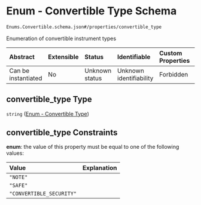 # Enum - Convertible Type Schema

```txt
Enums.Convertible.schema.json#/properties/convertible_type
```

Enumeration of convertible instrument types

| Abstract            | Extensible | Status         | Identifiable            | Custom Properties | Additional Properties | Access Restrictions | Defined In                                                                            |
| :------------------ | :--------- | :------------- | :---------------------- | :---------------- | :-------------------- | :------------------ | :------------------------------------------------------------------------------------ |
| Can be instantiated | No         | Unknown status | Unknown identifiability | Forbidden         | Allowed               | none                | [Convertible.schema.json*](../objects/Convertible.schema.json "open original schema") |

## convertible_type Type

`string` ([Enum - Convertible Type](convertible-1-properties-enum---convertible-type.md))

## convertible_type Constraints

**enum**: the value of this property must be equal to one of the following values:

| Value                    | Explanation |
| :----------------------- | :---------- |
| `"NOTE"`                 |             |
| `"SAFE"`                 |             |
| `"CONVERTIBLE_SECURITY"` |             |
